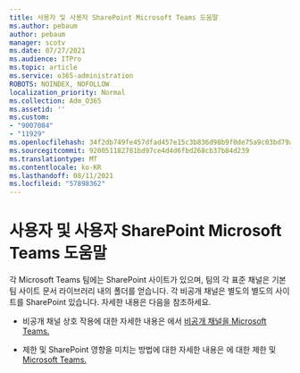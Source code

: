 ```yaml
---
title: 사용자 및 사용자 SharePoint Microsoft Teams 도움말
ms.author: pebaum
author: pebaum
manager: scotv
ms.date: 07/27/2021
ms.audience: ITPro
ms.topic: article
ms.service: o365-administration
ROBOTS: NOINDEX, NOFOLLOW
localization_priority: Normal
ms.collection: Adm_O365
ms.assetid: ''
ms.custom:
- "9007084"
- "11929"
ms.openlocfilehash: 34f2db749fe457dfad457e15c3b836d98b9f0de75a9c03bd79a3c1a8f4d4d4de
ms.sourcegitcommit: 920051182781bd97ce4d4d6fbd268cb37b84d239
ms.translationtype: MT
ms.contentlocale: ko-KR
ms.lasthandoff: 08/11/2021
ms.locfileid: "57898362"
---
```

# <a name="help-with-the-sharepoint-and-microsoft-teams-interaction"></a>사용자 및 사용자 SharePoint Microsoft Teams 도움말

각 Microsoft Teams 팀에는 SharePoint 사이트가 있으며, 팀의 각 표준 채널은 기본 팀 사이트 문서 라이브러리 내의 폴더를 얻습니다. 각 비공개 채널은 별도의 별도의 사이트를 SharePoint 있습니다. 자세한 내용은 다음을 참조하세요.

- 비공개 채널 상호 작용에 대한 자세한 내용은 에서 [비공개 채널을 Microsoft Teams.](https://docs.microsoft.com/MicrosoftTeams/private-channels#private-channel-sharepoint-sites)

- 제한 및 SharePoint 영향을 미치는 방법에 대한 자세한 내용은 에 대한 제한 및 [Microsoft Teams.](https://docs.microsoft.com/microsoftteams/limits-specifications-teams#storage) 
